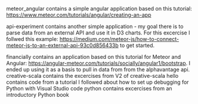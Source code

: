 meteor_angular contains a simple angular application 
based on this tutorial: https://www.meteor.com/tutorials/angular/creating-an-app

api-experiment contains another simple application - my goal there is to parse data from an external API and use it in D3 charts.
For this excercise I follwed this example: https://medium.com/meteor-js/how-to-connect-meteor-js-to-an-external-api-93c0d856433b to get started.

financially contains an application based on this tutorial for Meteor and Angular: 
https://angular-meteor.com/tutorials/socially/angular1/bootstrap. I ended up using it as a 
basis to pull in data from from the alphavantage api. 
creative-scala contains the excercises from V2 of creative-scala
hello contains code from a tutorial I followed about how to set up debugging for Python with Visual Studio code
python contains excercises from an introductory Python book
